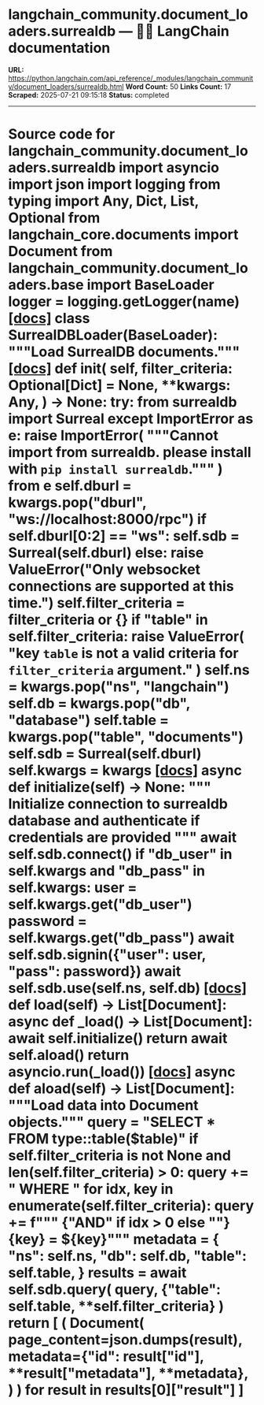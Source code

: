 # langchain_community.document_loaders.surrealdb — 🦜🔗 LangChain  documentation

**URL:** https://python.langchain.com/api_reference/_modules/langchain_community/document_loaders/surrealdb.html
**Word Count:** 50
**Links Count:** 17
**Scraped:** 2025-07-21 09:15:18
**Status:** completed

---

# Source code for langchain\_community.document\_loaders.surrealdb               import asyncio     import json     import logging     from typing import Any, Dict, List, Optional          from langchain_core.documents import Document          from langchain_community.document_loaders.base import BaseLoader          logger = logging.getLogger(__name__)                              [[docs]](https://python.langchain.com/api_reference/community/document_loaders/langchain_community.document_loaders.surrealdb.SurrealDBLoader.html#langchain_community.document_loaders.surrealdb.SurrealDBLoader)     class SurrealDBLoader(BaseLoader):         """Load SurrealDB documents."""                         [[docs]](https://python.langchain.com/api_reference/community/document_loaders/langchain_community.document_loaders.surrealdb.SurrealDBLoader.html#langchain_community.document_loaders.surrealdb.SurrealDBLoader.__init__)         def __init__(             self,             filter_criteria: Optional[Dict] = None,             **kwargs: Any,         ) -> None:             try:                 from surrealdb import Surreal             except ImportError as e:                 raise ImportError(                     """Cannot import from surrealdb.                     please install with `pip install surrealdb`."""                 ) from e                  self.dburl = kwargs.pop("dburl", "ws://localhost:8000/rpc")                  if self.dburl[0:2] == "ws":                 self.sdb = Surreal(self.dburl)             else:                 raise ValueError("Only websocket connections are supported at this time.")                  self.filter_criteria = filter_criteria or {}                  if "table" in self.filter_criteria:                 raise ValueError(                     "key `table` is not a valid criteria for `filter_criteria` argument."                 )                  self.ns = kwargs.pop("ns", "langchain")             self.db = kwargs.pop("db", "database")             self.table = kwargs.pop("table", "documents")             self.sdb = Surreal(self.dburl)             self.kwargs = kwargs                                        [[docs]](https://python.langchain.com/api_reference/community/document_loaders/langchain_community.document_loaders.surrealdb.SurrealDBLoader.html#langchain_community.document_loaders.surrealdb.SurrealDBLoader.initialize)         async def initialize(self) -> None:             """             Initialize connection to surrealdb database             and authenticate if credentials are provided             """             await self.sdb.connect()             if "db_user" in self.kwargs and "db_pass" in self.kwargs:                 user = self.kwargs.get("db_user")                 password = self.kwargs.get("db_pass")                 await self.sdb.signin({"user": user, "pass": password})                  await self.sdb.use(self.ns, self.db)                                        [[docs]](https://python.langchain.com/api_reference/community/document_loaders/langchain_community.document_loaders.surrealdb.SurrealDBLoader.html#langchain_community.document_loaders.surrealdb.SurrealDBLoader.load)         def load(self) -> List[Document]:             async def _load() -> List[Document]:                 await self.initialize()                 return await self.aload()                  return asyncio.run(_load())                                        [[docs]](https://python.langchain.com/api_reference/community/document_loaders/langchain_community.document_loaders.surrealdb.SurrealDBLoader.html#langchain_community.document_loaders.surrealdb.SurrealDBLoader.aload)         async def aload(self) -> List[Document]:             """Load data into Document objects."""                  query = "SELECT * FROM type::table($table)"             if self.filter_criteria is not None and len(self.filter_criteria) > 0:                 query += " WHERE "                 for idx, key in enumerate(self.filter_criteria):                     query += f""" {"AND" if idx > 0 else ""} {key} = ${key}"""                  metadata = {                 "ns": self.ns,                 "db": self.db,                 "table": self.table,             }             results = await self.sdb.query(                 query, {"table": self.table, **self.filter_criteria}             )                  return [                 (                     Document(                         page_content=json.dumps(result),                         metadata={"id": result["id"], **result["metadata"], **metadata},                     )                 )                 for result in results[0]["result"]             ]